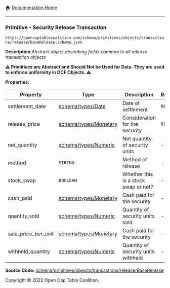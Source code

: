:house: [Documentation Home](/README.md)

---

### Primitive - Security Release Transaction

`https://opencaptablecoalition.com/schema/primitives/objects/transactions/release/BaseRelease.schema.json`

**Description** _Abstract object describing fields common to all release transaction objects_

**:warning: Primitives are Abstract and Should Not be Used for Data. They are used to enforce uniformity in OCF Objects. :warning:**

**Properties:**

| Property            | Type                                                    | Description                          | Required   |
| ------------------- | ------------------------------------------------------- | ------------------------------------ | ---------- |
| settlement_date     | [schema/types/Date](/docs/schema/types/Date.md)         | Date of settlement                   | `REQUIRED` |
| release_price       | [schema/types/Monetary](/docs/schema/types/Monetary.md) | Consideration for the security       | `REQUIRED` |
| net_quantity        | [schema/types/Numeric](/docs/schema/types/Numeric.md)   | Net quantity of security units       | -          |
| method              | `STRING`                                                | Method of release                    | -          |
| stock_swap          | `BOOLEAN`                                               | Whether this is a stock swap or not? | -          |
| cash_paid           | [schema/types/Monetary](/docs/schema/types/Monetary.md) | Cash paid for the security           | -          |
| quantity_sold       | [schema/types/Numeric](/docs/schema/types/Numeric.md)   | Quantity of security units sold      | -          |
| sale_price_per_unit | [schema/types/Monetary](/docs/schema/types/Monetary.md) | Cash paid for the security           | -          |
| withheld_quantity   | [schema/types/Numeric](/docs/schema/types/Numeric.md)   | Quantity of security units withheld  | -          |

**Source Code:** [schema/primitives/objects/transactions/release/BaseRelease](/schema/primitives/objects/transactions/release/BaseRelease.schema.json)

Copyright © 2022 Open Cap Table Coalition.

